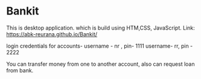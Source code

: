 # Bankit
This is desktop application. which is build using HTM,CSS, JavaScript.
Link:  https://abk-reurana.github.io/Bankit/

login credentials for accounts-
 username - nr , pin- 1111
 username- rr, pin - 2222
 
 
 You can transfer money from one to another account, also can request loan from bank.
 
